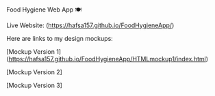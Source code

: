  Food Hygiene Web App 🍽️

Live Website: (https://hafsa157.github.io/FoodHygieneApp/)

Here are links to my design mockups:

[Mockup Version 1] (https://hafsa157.github.io/FoodHygieneApp/HTMLmockup1/index.html)

[Mockup Version 2] 

[Mockup Version 3]





 
